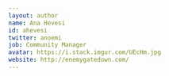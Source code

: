 ```yaml
---
layout: author
name: Ana Hevesi
id: ahevesi
twitter: anoemi
job: Community Manager
avatar: https://i.stack.imgur.com/UEcHm.jpg
website: http://enemygatedown.com/
---
```

